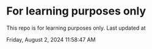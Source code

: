 # For learning purposes only
This repo is for learning purposes only.
Last updated at

Friday, August 2, 2024 11:58:47 AM

